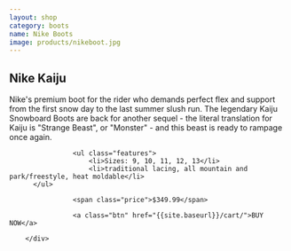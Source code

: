 ```yaml
---
layout: shop
category: boots
name: Nike Boots
image: products/nikeboot.jpg
---
```


<div class="media-body">
         	<h2 class="title">Nike Kaiju</h2>
							<p>Nike's premium boot for the rider who demands perfect flex and support from the first snow day to the last summer slush run. The legendary Kaiju Snowboard Boots are back for another sequel - the literal translation for Kaiju is "Strange Beast", or "Monster" - and this beast is ready to rampage once again.</p>
					
					<ul class="features">
						<li>Sizes: 9, 10, 11, 12, 13</li>
						<li>traditional lacing, all mountain and park/freestyle, heat moldable</li>
          </ul>
				
					<span class="price">$349.99</span>
					
					<a class="btn" href="{{site.baseurl}}/cart/">BUY NOW</a> 
     
        </div>
				
				